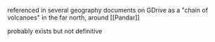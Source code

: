 
referenced in several geography documents on GDrive as a "chain of volcanoes" in the far north, around [[Pandar]]

probably exists but not definitive